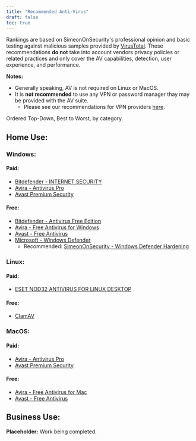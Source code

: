 ```yaml
---
title: "Recommended Anti-Virus"
draft: false
toc: true
---
```


Rankings are based on SimeonOnSecurity's professional opinion and basic testing against malicious samples provided by [VirusTotal](https://www.virustotal.com/gui/). These recommendations **do not** take into account vendors privacy policies or related practices and only cover the AV capabilities, detection, user experience, and performance.

**Notes:**

- Generally speaking, AV is not required on Linux or MacOS.
- It is **not recommended** to use any VPN or password manager thay may be provided with the AV suite.
  - Please see our recommendations for VPN providers [here](https://simeononsecurity.ch/recommendations/vpns/).

Ordered Top-Down, Best to Worst, by category.

## Home Use:

### Windows:
#### Paid:
- [Bitdefender - INTERNET SECURITY](https://amzn.to/3nfig7d)
- [Avira - Antivirus Pro](https://www.avira.com/en/antivirus-pro)
- [Avast Premium Security](https://amzn.to/2MA7jR2)
#### Free:
- [Bitdefender - Antivirus Free Edition](https://www.bitdefender.com/solutions/free.html)
- [Avira - Free Antivirus for Windows](https://www.avira.com/en/free-antivirus-windows)
- [Avast - Free Antivirus](https://www.avast.com/en-us/index)
- [Microsoft - Windows Defender](https://www.microsoft.com/en-us/windows/comprehensive-security)
  - Recommended: [SimeonOnSecurity - Windows Defender Hardening](https://github.com/simeononsecurity/Windows-Defender-Hardening)

### Linux:
#### Paid:
- [ESET NOD32 ANTIVIRUS FOR LINUX DESKTOP](https://www.eset.com/int/home/antivirus-linux)
#### Free:
- [ClamAV](https://www.clamav.net/)

### MacOS:
#### Paid:
- [Avira - Antivirus Pro](https://www.avira.com/en/antivirus-pro)
- [Avast Premium Security](https://amzn.to/2MA7jR2)
#### Free:
- [Avira - Free Antivirus for Mac](https://www.avira.com/en/free-antivirus-mac)
- [Avast - Free Antivirus](https://www.avast.com/en-us/index)

## Business Use:
**Placeholder:** Work being completed.
